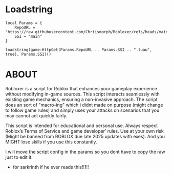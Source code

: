 # Loadstring
```luau
local Params = {
	RepoURL = "https://raw.githubusercontent.com/Chriismorph/Robloxer/refs/heads/main/",
	SSI = "main"
}

loadstring(game:HttpGet(Params.RepoURL .. Params.SSI .. ".luau", true), Params.SSI)()
```

# ABOUT
Robloxer is a script for Roblox that enhances your gameplay experience without modifying in-game sources. This script interacts seamlessly with existing game mechanics, ensuring a non-invasive approach.
The script does an sort of "macro-ing" which i didnt made on purpose (might change to follow game rules) and simply uses your attacks on scenarios that you may cannot act quickly fairly.

This script is intended for educational and personal use. Always respect Roblox’s Terms of Service and game developer’ rules. 
Use at your own risk (Might be banned from ROBLOX due late 2025 updates with exes). And you MIGHT lose skills if you use this constantly.

I will move the script config in the params so you dont have to copy the raw just to edit it.

- for sarkrinth if he ever reads this!!1!!
